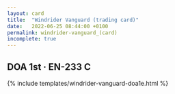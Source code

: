 ```yaml
---
layout: card
title:  "Windrider Vanguard (trading card)"
date:   2022-06-25 08:44:00 +0100
permalink: windrider-vanguard_(card)
incomplete: true
---
```


## DOA 1st &middot; EN-233 C

{% include templates/windrider-vanguard-doa1e.html %}